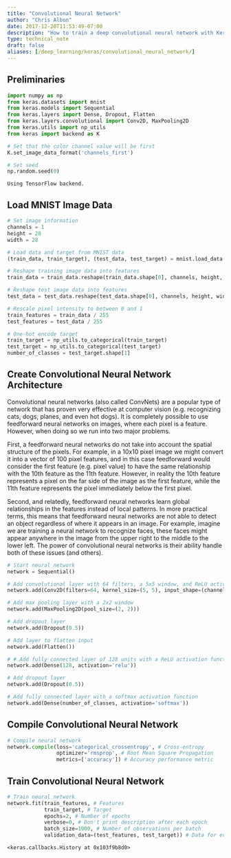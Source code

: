 ```yaml
---
title: "Convolutional Neural Network"
author: "Chris Albon"
date: 2017-12-20T11:53:49-07:00
description: "How to train a deep convolutional neural network with Keras in Python."
type: technical_note
draft: false
aliases: [/deep_learning/keras/convolutional_neural_network/]
---
```

## Preliminaries


```python
import numpy as np
from keras.datasets import mnist
from keras.models import Sequential
from keras.layers import Dense, Dropout, Flatten
from keras.layers.convolutional import Conv2D, MaxPooling2D
from keras.utils import np_utils
from keras import backend as K 

# Set that the color channel value will be first
K.set_image_data_format('channels_first')

# Set seed
np.random.seed(0)
```

    Using TensorFlow backend.


## Load MNIST Image Data


```python
# Set image information
channels = 1
height = 28
width = 28

# Load data and target from MNIST data
(train_data, train_target), (test_data, test_target) = mnist.load_data()

# Reshape training image data into features
train_data = train_data.reshape(train_data.shape[0], channels, height, width)

# Reshape test image data into features
test_data = test_data.reshape(test_data.shape[0], channels, height, width)

# Rescale pixel intensity to between 0 and 1
train_features = train_data / 255
test_features = test_data / 255

# One-hot encode target
train_target = np_utils.to_categorical(train_target)
test_target = np_utils.to_categorical(test_target)
number_of_classes = test_target.shape[1]
```

## Create Convolutional Neural Network Architecture

Convolutional neural networks (also called ConvNets) are a popular type of network that has proven very effective at computer vision (e.g. recognizing cats, dogs, planes, and even hot dogs). It is completely possible to use feedforward neural networks on images, where each pixel is a feature. However, when doing so we run into two major problems. 

First, a feedforward neural networks do not take into account the spatial structure of the pixels. For example, in a 10x10 pixel image we might convert it into a vector of 100 pixel features, and in this case feedforward would consider the first feature (e.g. pixel value) to have the same relationship with the 10th feature as the 11th feature. However, in reality the 10th feature represents a pixel on the far side of the image as the first feature, while the 11th feature represents the pixel immediately below the first pixel. 

Second, and relatedly, feedforward neural networks learn global relationships in the features instead of local patterns. In more practical terms, this means that feedforward neural networks are not able to detect an object regardless of where it appears in an image. For example, imagine we are training a neural network to recognize faces, these faces might appear anywhere in the image from the upper right to the middle to the lower left. The power of convolutional neural networks is their ability handle both of these issues (and others).


```python
# Start neural network
network = Sequential()

# Add convolutional layer with 64 filters, a 5x5 window, and ReLU activation function
network.add(Conv2D(filters=64, kernel_size=(5, 5), input_shape=(channels, width, height), activation='relu'))

# Add max pooling layer with a 2x2 window
network.add(MaxPooling2D(pool_size=(2, 2)))

# Add dropout layer
network.add(Dropout(0.5))

# Add layer to flatten input
network.add(Flatten())

# # Add fully connected layer of 128 units with a ReLU activation function
network.add(Dense(128, activation='relu'))

# Add dropout layer
network.add(Dropout(0.5))

# Add fully connected layer with a softmax activation function
network.add(Dense(number_of_classes, activation='softmax'))
```

## Compile Convolutional Neural Network


```python
# Compile neural network
network.compile(loss='categorical_crossentropy', # Cross-entropy
                optimizer='rmsprop', # Root Mean Square Propagation
                metrics=['accuracy']) # Accuracy performance metric
```

## Train Convolutional Neural Network


```python
# Train neural network
network.fit(train_features, # Features
            train_target, # Target
            epochs=2, # Number of epochs
            verbose=0, # Don't print description after each epoch
            batch_size=1000, # Number of observations per batch
            validation_data=(test_features, test_target)) # Data for evaluation
```




    <keras.callbacks.History at 0x103f9b8d0>


